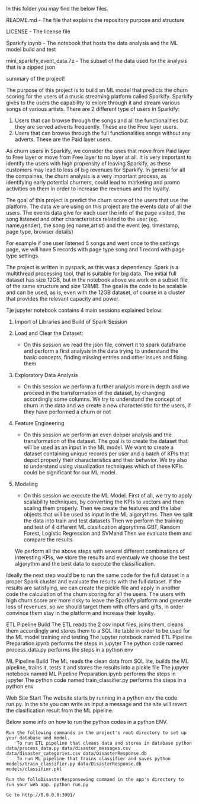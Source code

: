 In this folder you may find the below files.

README.md - The file that explains the repository purpose and structure

LICENSE - The license file

Sparkify.ipynb - The notebook that hosts the data analysis and the ML model build and test

mini_sparkify_event_data.7z - The subset of the data used for the analysis that is a zipped json

summary of the project! 

The purpose of this project is to build an ML model that predicts the churn scoring for the users of a music streaming platform called Sparkify.
Sparkify gives to the users the capability to exlore through it and stream various songs of various artists.
There are 2 different type of users in Sparkify:

1. Users that can browse through the songs and all the functionalities but they are served adverts frequently. These are the Free layer users.
2. Users that can browse through the full functionalities songs without any adverts. These are the Paid layer users.

As churn users in Sparkify, we consider the ones that move from Paid layer to Free layer or move from Free layer to no layer at all.
It is very important to identify the users with high propensity of leaving Sparkify, as these customers may lead to loss of big revenues for Sparkify.
In general for all the compaines, the churn analysis is a very important process, as identifying early potential churners, could lead to marketing and promo
activities on them in order to increase the revenues and the loyalty.

The goal of this project is predict the churn score of the users that use the platform. 
The data we are using on this project are the events data of all the users. 
The events data give for each user the info of the page visited, the song listened and other characteristics related to the user (eg. name,gender),
the song (eg name,artist) and the event (eg. timestamp, page type, browser details)

For example if one user listened 5 songs and went once to the settings page, we will have 5 records with page type song and 1 record with page type settings.

The project is written in pyspark, as this was a dependency. Spark is a multithread processing tool, that is suitable for big data.
The initial full dataset has size 12GB, but in the notebook above we work on a subset file of the same structure and size 128MB.
The goal is the code to be scalable and can be used, as is, even with the 12GB dataset, of course in a cluster that provides the relevant capacity and power.

Tje jupyter notebook contains 4 main sessions explained below:

1. Import of Libraries and Build of Spark Session

2. Load and Clear the Dataset:
   - On this session we read the json file, convert it to spark dataframe and perform a first analysis in the data trying to understand the basic concepts,
   finding missing entries and other issues and fixing them

3. Exploratory Data Analysis
   - On this session we perform a further analysis more in depth and we proceed in the transformation of the dataset, by changing accordingly some columns.
   We try to understand the concept of churn in the data and we create a new characteristic for the users, if they have performed a churn or not
   
4. Feature Engineering
   - On this session we perform an even deeper analysis and the transformation of the dataset. The goal is to create the dataset that will be used as an input
   in the ML model. We want to create a dataset containing unique records per user and a batch of KPIs that depict properly their characteristics and their behavior.
   We try also to understand using visualization techniques which of these KPIs could be significant for our ML model.
   
5. Modeling
   - On this session we execute the ML Model. 
   First of all, we try to apply scalability techniques, by converting the KPIs to vectors and then scaling them properly.
   Then we create the features and the label objects that will be used as input in the ML algorythms.
   Then we split the data into train and test datasets
   Then we perform the training and test of 4 different ML clasification algorythms GBT, Random Forest, Logistic Regression and SVMand
   Then we evaluate them and compare the results
   
   We perform all the above steps with several different combinations of interesting KPIs, we store the results and eventualy we choose the best algorythm and the
   best data to execute the classification.

Ideally the next step would be to run the same code for the full dataset in a proper Spark cluster and evaluate the results with the full dataset.
If the results are satisfying, we can create the pickle file and apply in another code the calculation of the churn scoring for all the users.
The users with high churn score are more risky to leave the Sparkify platform and generate loss of revenues, so we should target them with offers and gifts,
in order convince them stay in the platform and increase their loyalty.

ETL Pipeline Build The ETL reads the 2 csv input files, joins them, cleans them accordingly and stores them to a SQL lite table in order to be used for the ML model training and testing The jupyter notebook named ETL Pipeline Preparation.ipynb performs the steps in jupyter The python code named process_data.py performs the steps in a python env

ML Pipeline Build The ML reads the clean data from SQL lite, builds the ML pipeline, trains it, tests it and stores the results into a pickle file The jupyter notebook named ML Pipeline Preparation.ipynb performs the steps in jupyter The python code named train_classifier.py performs the steps in a python env

Web Site Start The website starts by running in a python env the code run.py. In the site you can write as input a message and the site will revert the clasification result from the ML pipeline.

Below some info on how to run the python codes in a python ENV.

    Run the following commands in the project's root directory to set up your database and model.
        To run ETL pipeline that cleans data and stores in database python data/process_data.py data/disaster_messages.csv data/disaster_categories.csv data/DisasterResponse.db
        To run ML pipeline that trains classifier and saves python models/train_classifier.py data/DisasterResponse.db models/classifier.pkl

    Run the folloDisasterResponsewing command in the app's directory to run your web app. python run.py

    Go to http://0.0.0.0:3001/

